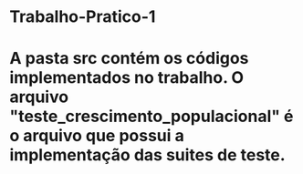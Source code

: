 # Trabalho-Pratico-1
# A pasta src contém os códigos implementados no trabalho. O arquivo "teste_crescimento_populacional" é o arquivo que possui a implementação das suites de teste.
